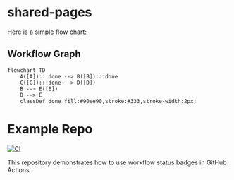 # shared-pages

Here is a simple flow chart:

## Workflow Graph

```mermaid
flowchart TD
    A([A]):::done --> B([B]):::done
    C([C]):::done --> D([D])
    B --> E([E])
    D --> E
    classDef done fill:#90ee90,stroke:#333,stroke-width:2px;
```

# Example Repo

[![CI](https://github.com/Jializ98/shared-pages/actions/workflows/blank.yml/badge.svg)](https://github.com/Jializ98/shared-pages/actions/workflows/blank.yml)

This repository demonstrates how to use workflow status badges in GitHub Actions.
